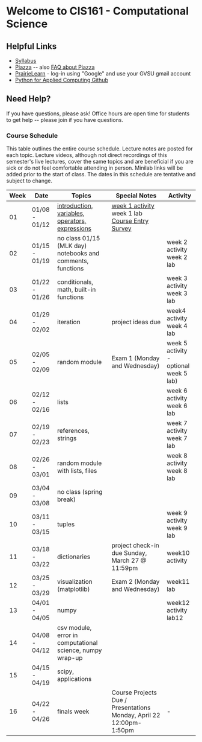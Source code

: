 # Welcome to CIS161 - Computational Science

## Helpful Links
* [Syllabus](syllabus.md)
* [Piazza](https://www.piazza.com/gvsu/winter2024/cis161/home) -- also [FAQ about Piazza](piazza-faq.md)
* [PrairieLearn](https://us.prairielearn.com/pl/course_instance/147662) - log-in
  using "Google" and use your GVSU gmail account
* [Python for Applied Computing Github](https://github.com/eecarrier/python-for-applied-computing)

## Need Help?
If you have questions, please ask!  Office hours are open time for students
to get help -- please join if you have questions.


### Course Schedule
This table outlines the entire course schedule.  Lecture notes are
posted for each topic.  Lecture videos, although not direct recordings
of this semester's live lectures, cover the same topics and are beneficial
if you are sick or do not feel comfortable attending in person.
Minilab links will be added prior to the start of class.  The dates in this
schedule are tentative and subject to change.

| Week | Date          | Topics | Special Notes | Activity |
| ---- | ------------- | ------ | --------- | ------- |
|  01  | 01/08 - 01/12 | [introduction, variables, operators, expressions](https://us.prairielearn.com/pl/course_instance/147662/assessment/2388458) | [week 1 activity](https://us.prairielearn.com/pl/course_instance/147662/assessment/2388457) <br> week 1 lab <br> [Course Entry Survey](https://forms.gle/dgpgdkDonQvKWsEJA) |
|  02  | 01/15 - 01/19 | no class 01/15 (MLK day) <br> notebooks and comments, functions |  | week 2 activity <br> week 2 lab |
|  03  | 01/22 - 01/26 | conditionals, math, built-in functions | | week 3 activity <br> week 3 lab |
|  04  | 01/29 - 02/02 | iteration | project ideas due | week4 activity <br> week 4 lab |
|  05  | 02/05 - 02/09 | random module | Exam 1 (Monday and Wednesday) | week 5 activity - optional <br> week 5 lab) |
|  06  | 02/12 - 02/16 | lists | | week 6 activity <br> week 6 lab |
|  07  | 02/19 - 02/23 | references, strings | | week 7 activity <br> week 7 lab |
|  08  | 02/26 - 03/01 | random module with lists, files | | week 8 activity <br> week 8 lab |
|  09  | 03/04 - 03/08 | no class (spring break) | | |
|  10  | 03/11 - 03/15 | tuples |  | week 9 activity <br> week 9 lab |
|  11  | 03/18 - 03/22 | dictionaries | project check-in due Sunday, March 27 @ 11:59pm  | week10 activity |
|  12  | 03/25 - 03/29 | visualization (matplotlib) | Exam 2 (Monday and Wednesday) | week11 lab |
|  13  | 04/01 - 04/05 | numpy |  | week12 activity <br> lab12 |
|  14  | 04/08 - 04/12 | csv module, error in computational science, numpy wrap-up | | |
|  15  | 04/15 - 04/19 | scipy, applications | | |
|  16  | 04/22 - 04/26 | finals week | Course Projects Due / Presentations Monday, April 22 12:00pm-1:50pm | - |
